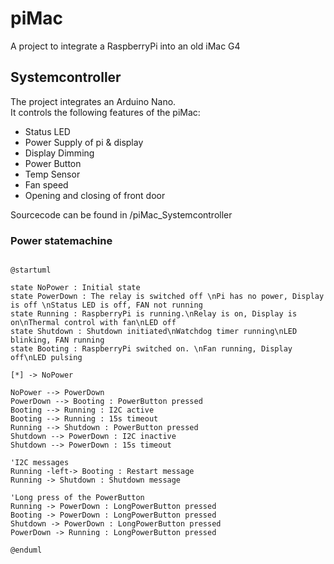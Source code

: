 # piMac
A project to integrate a RaspberryPi into an old iMac G4

## Systemcontroller

The project integrates an Arduino Nano. <br>
It controls the following features of the piMac:

- Status LED
- Power Supply of pi & display 
- Display Dimming
- Power Button
- Temp Sensor
- Fan speed
- Opening and closing of front door 

Sourcecode can be found in /piMac_Systemcontroller


### Power statemachine

```plantuml

@startuml

state NoPower : Initial state
state PowerDown : The relay is switched off \nPi has no power, Display is off \nStatus LED is off, FAN not running
state Running : RaspberryPi is running.\nRelay is on, Display is on\nThermal control with fan\nLED off
state Shutdown : Shutdown initiated\nWatchdog timer running\nLED blinking, FAN running
state Booting : RaspberryPi switched on. \nFan running, Display off\nLED pulsing

[*] -> NoPower

NoPower --> PowerDown
PowerDown --> Booting : PowerButton pressed
Booting --> Running : I2C active
Booting --> Running : 15s timeout
Running --> Shutdown : PowerButton pressed
Shutdown --> PowerDown : I2C inactive
Shutdown --> PowerDown : 15s timeout

'I2C messages
Running -left-> Booting : Restart message
Running -> Shutdown : Shutdown message

'Long press of the PowerButton
Running -> PowerDown : LongPowerButton pressed
Booting -> PowerDown : LongPowerButton pressed
Shutdown -> PowerDown : LongPowerButton pressed
PowerDown -> Running : LongPowerButton pressed

@enduml


```
